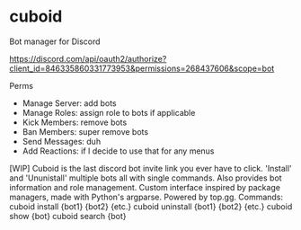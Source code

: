 # cuboid
Bot manager for Discord

https://discord.com/api/oauth2/authorize?client_id=846335860331773953&permissions=268437606&scope=bot

Perms
- Manage Server: add bots
- Manage Roles: assign role to bots if applicable
- Kick Members: remove bots
- Ban Members: super remove bots
- Send Messages: duh
- Add Reactions: if I decide to use that for any menus

[WIP] Cuboid is the last discord bot invite link you ever have to click. 'Install' and 'Ununistall' multiple bots all with single commands. Also provides bot information and role management. Custom interface inspired by package managers, made with Python's argparse. Powered by top.gg. Commands: cuboid install {bot1} {bot2} {etc.} cuboid uninstall {bot1} {bot2} {etc.} cuboid show {bot} cuboid search {bot}
